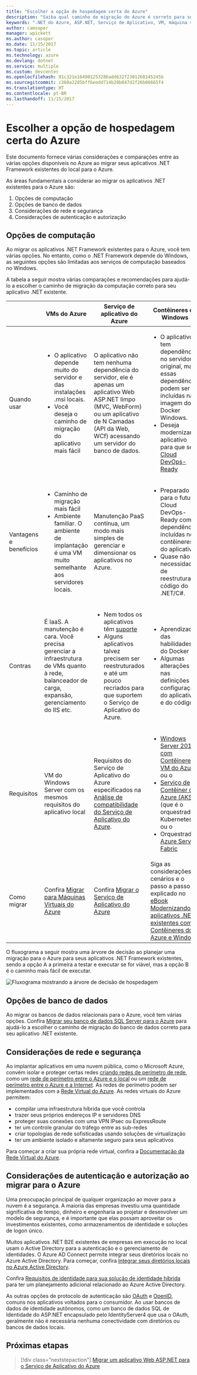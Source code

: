 ```yaml
---
title: "Escolher a opção de hospedagem certa do Azure"
description: "Saiba qual caminho de migração do Azure é correto para seu aplicativo Web ASP.NET."
keywords: ".NET do Azure, ASP.NET, Serviço de Aplicativo, VM, máquina virtual, Aplicativo Web, migrar, migração"
author: camsoper
manager: wpickett
ms.author: casoper
ms.date: 11/15/2017
ms.topic: article
ms.technology: azure
ms.devlang: dotnet
ms.service: multiple
ms.custom: devcenter
ms.openlocfilehash: 01c321e164901253286add632f2301260245245b
ms.sourcegitcommit: c360a22d5bff6eedd714b28b847d2f26b06665f4
ms.translationtype: HT
ms.contentlocale: pt-BR
ms.lasthandoff: 11/15/2017
---
```

# <a name="choose-the-right-azure-hosting-option"></a>Escolher a opção de hospedagem certa do Azure

Este documento fornece várias considerações e comparações entre as várias opções disponíveis no Azure ao migrar seus aplicativos .NET Framework existentes do local para o Azure.

As áreas fundamentais a considerar ao migrar os aplicativos .NET existentes para o Azure são:

1.  Opções de computação
2.  Opções de banco de dados
3.  Considerações de rede e segurança
4.  Considerações de autenticação e autorização

## <a name="compute-choices"></a>Opções de computação

Ao migrar os aplicativos .NET Framework existentes para o Azure, você tem várias opções.  No entanto, como o .NET Framework depende do Windows, as seguintes opções são limitadas aos serviços de computação baseados no Windows.

A tabela a seguir mostra várias comparações e recomendações para ajudá-lo a escolher o caminho de migração da computação correto para seu aplicativo .NET existente.

|                 | VMs do Azure | Serviço de aplicativo do Azure | Contêineres do Windows |
|-----------------|-----------|-------------------|--------------------|
|Quando usar      |<ul><li>O aplicativo depende muito do servidor e das instalações .msi locais.</li><li>Você deseja o caminho de migração do aplicativo mais fácil</li></ul>|O aplicativo não tem nenhuma dependência do servidor, ele é apenas um aplicativo Web ASP.NET limpo (MVC, WebForm) ou um aplicativo de N Camadas (API da Web, WCf) acessando um servidor do banco de dados. |<ul><li>O aplicativo tem dependências no servidor original, mas essas dependências podem ser incluídas na imagem do Docker Windows.</li><li>Deseja modernizar o aplicativo para que seja [Cloud DevOps-Ready](https://docs.microsoft.com/dotnet/standard/modernize-with-azure-and-containers/lift-and-shift-existing-apps-devops/reasons-to-lift-and-shift-existing-net-apps-to-cloud-devops-ready-applications)</li></ul>|
|Vantagens e benefícios  |<ul><li>Caminho de migração mais fácil</li><li>Ambiente familiar. O ambiente de implantação é uma VM muito semelhante aos servidores locais.</li></ul> |Manutenção PaaS contínua, um modo mais simples de gerenciar e dimensionar os aplicativos no Azure. |<ul><li>Preparado para o futuro, Cloud DevOps-Ready com dependências incluídas nos contêineres do aplicativo.</li><li>Quase não há necessidade de reestruturar o código do .NET/C#.</li></ul> |
|Contras             |É IaaS. A manutenção é cara. Você precisa gerenciar a infraestrutura de VMs quanto à rede, balanceador de carga, expansão, gerenciamento do IIS etc. |<ul><li>Nem todos os aplicativos têm [suporte](http://www.migratetoazure.net/ReadinessAssessment)</li><li>Alguns aplicativos talvez precisem ser reestruturados e até um pouco recriados para que suportem o Serviço de Aplicativo do Azure.</li></ul> |<ul><li>Aprendizado das habilidades do Docker</li><li>Algumas alterações nas definições de configuração do aplicativo e do código</li></ul>|
|Requisitos |VM do Windows Server com os mesmos requisitos do aplicativo local | Requisitos do Serviço de Aplicativo do Azure especificados na [Análise de compatibilidade do Serviço de Aplicativo do Azure](https://www.migratetoazure.net/Resources). |<ul><li>[Windows Server 2016 com Contêineres - VM do Azure](https://azuremarketplace.microsoft.com/marketplace/apps/Microsoft.WindowsServer?tab=Overview)<br />ou o</li><li>[Serviço de Contêiner do Azure (AKS)](https://azure.microsoft.com/services/container-service/) (que é o orquestrador Kubernetes)<br />ou o<li>Orquestrador [Azure Service Fabric](https://azure.microsoft.com/services/service-fabric/)</li></ul> |
|Como migrar |Confira [Migrar para Máquinas Virtuais do Azure](https://go.microsoft.com/fwlink/?linkid=862531) | Confira [Migrar o Serviço de Aplicativo do Azure](https://go.microsoft.com/fwlink/?linkid=862532) | Siga as considerações, cenários e o passo a passo explicado no [eBook Modernizando os aplicativos .NET existentes com Contêineres do Azure e Windows](https://aka.ms/liftandshiftwithcontainersebook) |

 O fluxograma a seguir mostra uma árvore de decisão ao planejar uma migração para o Azure para seus aplicativos .NET Framework existentes, sendo a opção A a primeira a testar e executar se for viável, mas a opção B é o caminho mais fácil de executar.

![Fluxograma mostrando a árvore de decisão de hospedagem](media/dotnet-howto-choose-migration/decision-tree.png)

## <a name="database-choices"></a>Opções de banco de dados

Ao migrar os bancos de dados relacionais para o Azure, você tem várias opções. Confira [Migrar seu banco de dados SQL Server para o Azure](https://go.microsoft.com/fwlink/?linkid=862533) para ajudá-lo a escolher o caminho de migração do banco de dados correto para seu aplicativo .NET existente.

## <a name="networking-and-security-considerations"></a>Considerações de rede e segurança

Ao implantar aplicativos em uma nuvem pública, como o Microsoft Azure, convém isolar e proteger certas redes [criando redes de perímetro de rede](https://docs.microsoft.com/azure/architecture/reference-architectures/dmz/), como um [rede de perímetro entre o Azure e o local](https://docs.microsoft.com/azure/architecture/reference-architectures/dmz/secure-vnet-hybrid) ou um [rede de perímetro entre o Azure e a Internet](https://docs.microsoft.com/azure/architecture/reference-architectures/dmz/secure-vnet-dmz). As redes de perímetro podem ser implementados com a [Rede Virtual do Azure](https://docs.microsoft.com/azure/virtual-network/virtual-networks-overview).
As redes virtuais do Azure permitem:

- compilar uma infraestrutura híbrida que você controla
- trazer seus próprios endereços IP e servidores DNS
- proteger suas conexões com uma VPN IPsec ou ExpressRoute
- ter um controle granular do tráfego entre as sub-redes
- criar topologias de rede sofisticadas usando soluções de virtualização
- ter um ambiente isolado e altamente seguro para seus aplicativos
 
Para começar a criar sua própria rede virtual, confira a [Documentação da Rede Virtual do Azure](https://docs.microsoft.com/azure/virtual-network/).

## <a name="authentication-and-authorization-considerations-when-migrating-to-azure"></a>Considerações de autenticação e autorização ao migrar para o Azure

Uma preocupação principal de qualquer organização ao mover para a nuvem é a segurança. A maioria das empresas investiu uma quantidade significativa de tempo, dinheiro e engenharia ao projetar e desenvolver um modelo de segurança, e é importante que elas possam aproveitar os investimentos existentes, como armazenamentos de identidade e soluções de logon único.

Muitos aplicativos .NET B2E existentes de empresas em execução no local usam o Active Directory para a autenticação e o gerenciamento de identidades.  O Azure AD Connect permite integrar seus diretórios locais no Azure Active Directory.  Para começar, confira [Integrar seus diretórios locais no Azure Active Directory](https://docs.microsoft.com/azure/active-directory/connect/active-directory-aadconnect).

Confira [Requisitos de identidade para sua solução de identidade híbrida](https://docs.microsoft.com/azure/active-directory/active-directory-hybrid-identity-design-considerations-business-needs) para ter um planejamento adicional relacionado ao Azure Active Directory.

As outras opções de protocolo de autenticação são [OAuth](https://en.wikipedia.org/wiki/OAuth) e [OpenID](https://en.wikipedia.org/wiki/OpenID), comuns nos aplicativos voltados para o consumidor.  Ao usar bancos de dados de identidade autônomos, como um banco de dados SQL de Identidade do ASP.NET encapsulado pelo IdentityServer4 que usa o OAuth, geralmente não é necessária nenhuma conectividade com diretórios ou bancos de dados locais.

## <a name="next-steps"></a>Próximas etapas

> [!div class="nextstepaction"]
> [Migrar um aplicativo Web ASP.NET para o Serviço de Aplicativo do Azure](dotnet-howto-migrate-app-service.md)